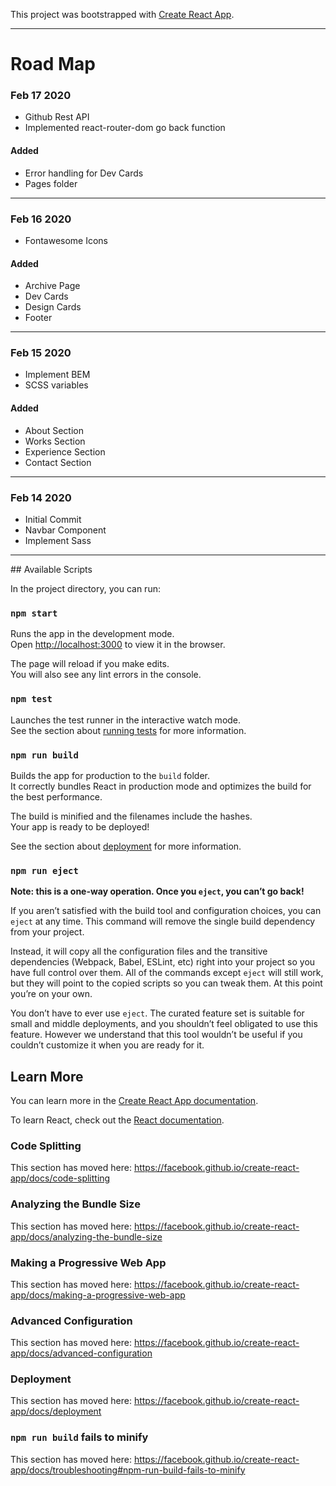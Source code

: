 This project was bootstrapped with [Create React App](https://github.com/facebook/create-react-app).
<hr>
<h1>Road Map</h1>

<h3>Feb 17 2020</h3>
<ul>
  <li>Github Rest API</li>
  <li>Implemented react-router-dom go back function</li>
</ul>
<h4><strong>Added</strong></h4>
<ul>
  <li>Error handling for Dev Cards</li>
  <li>Pages folder</li>
</ul>
<hr>

<h3>Feb 16 2020</h3>
<ul>
  <li>Fontawesome Icons</li>
</ul>
<h4><strong>Added</strong></h4>
<ul>
  <li>Archive Page</li>
  <li>Dev Cards</li>
  <li>Design Cards</li>
  <li>Footer</li>
</ul>
<hr>

<h3>Feb 15 2020</h3>
<ul>
  <li>Implement BEM</li>
  <li>SCSS variables</li>
</ul>
<h4><strong>Added</strong></h4>
<ul>
  <li>About Section</li>
  <li>Works Section</li>
  <li>Experience Section</li>
  <li>Contact Section</li>
</ul>
<hr>

<h3>Feb 14 2020</h3>
<ul>
  <li>Initial Commit</li>
  <li>Navbar Component</li>
  <li>Implement Sass</li>
</ul>
<hr>
## Available Scripts

In the project directory, you can run:

### `npm start`

Runs the app in the development mode.<br />
Open [http://localhost:3000](http://localhost:3000) to view it in the browser.

The page will reload if you make edits.<br />
You will also see any lint errors in the console.

### `npm test`

Launches the test runner in the interactive watch mode.<br />
See the section about [running tests](https://facebook.github.io/create-react-app/docs/running-tests) for more information.

### `npm run build`

Builds the app for production to the `build` folder.<br />
It correctly bundles React in production mode and optimizes the build for the best performance.

The build is minified and the filenames include the hashes.<br />
Your app is ready to be deployed!

See the section about [deployment](https://facebook.github.io/create-react-app/docs/deployment) for more information.

### `npm run eject`

**Note: this is a one-way operation. Once you `eject`, you can’t go back!**

If you aren’t satisfied with the build tool and configuration choices, you can `eject` at any time. This command will remove the single build dependency from your project.

Instead, it will copy all the configuration files and the transitive dependencies (Webpack, Babel, ESLint, etc) right into your project so you have full control over them. All of the commands except `eject` will still work, but they will point to the copied scripts so you can tweak them. At this point you’re on your own.

You don’t have to ever use `eject`. The curated feature set is suitable for small and middle deployments, and you shouldn’t feel obligated to use this feature. However we understand that this tool wouldn’t be useful if you couldn’t customize it when you are ready for it.

## Learn More

You can learn more in the [Create React App documentation](https://facebook.github.io/create-react-app/docs/getting-started).

To learn React, check out the [React documentation](https://reactjs.org/).

### Code Splitting

This section has moved here: https://facebook.github.io/create-react-app/docs/code-splitting

### Analyzing the Bundle Size

This section has moved here: https://facebook.github.io/create-react-app/docs/analyzing-the-bundle-size

### Making a Progressive Web App

This section has moved here: https://facebook.github.io/create-react-app/docs/making-a-progressive-web-app

### Advanced Configuration

This section has moved here: https://facebook.github.io/create-react-app/docs/advanced-configuration

### Deployment

This section has moved here: https://facebook.github.io/create-react-app/docs/deployment

### `npm run build` fails to minify

This section has moved here: https://facebook.github.io/create-react-app/docs/troubleshooting#npm-run-build-fails-to-minify
